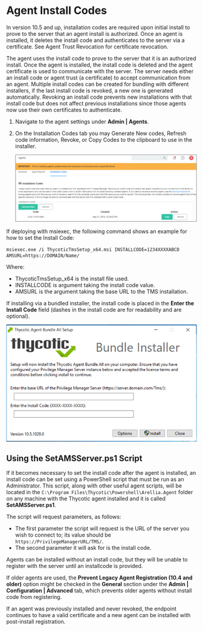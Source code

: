 [title]: # (Agent Install Codes)
[tags]: # (agent,endpoint)
[priority]: # (1601)
# Agent Install Codes

In version 10.5 and up, installation codes are required upon initial install to prove to the server that an agent install is authorized. Once an agent is installed, it deletes the install code and authenticates to the server via a certificate. See Agent Trust Revocation for certificate revocation.

The agent uses the install code to prove to the server that it is an authorized install. Once the agent is installed, the install code is deleted and the agent certificate is used to communicate with the server. The server needs either an install code or agent trust (a certificate) to accept communication from an agent. Multiple install codes can be created for bundling with different installers, if the last install code is revoked, a new one is generated automatically. Revoking an install code prevents new installations with that install code but does not affect previous installations since those agents now use their own certificates to authenticate.

1. Navigate to the agent settings under __Admin | Agents__.
1. On the Installation Codes tab you may Generate New codes, Refresh code information, Revoke, or Copy Codes to the clipboard to use in the installer.

   ![Installation Codes tab](images/codes.png)

If deploying with msiexec, the following command shows an example for how to set the Install Code:

```cmdline
msiexec.exe /i ThycoticTmsSetup_x64.msi INSTALLCODE=1234XXXXABCD AMSURL=https://DOMAIN/Name/
```

Where:

* ThycoticTmsSetup_x64 is the install file used.
* INSTALLCODE is argument taking the install code value.
* AMSURL is the argument taking the base URL to the TMS installation.

If installing via a bundled installer, the install code is placed in the __Enter the Install Code__ field (dashes in the install code are for readability and are optional).

![Installation dialog](images/bundle/setup.png)

## Using the SetAMSServer.ps1 Script

If it becomes necessary to set the install code after the agent is installed, an install code can be set using a PowerShell script that must be run as an Administrator. This script, along with other useful agent scripts, will be located in the `C:\Program Files\Thycotic\Powershell\Arellia.Agent` folder on any machine with the Thycotic agent installed and it is called __SetAMSServer.ps1__.

The script will request parameters, as follows:

* The first parameter the script will request is the URL of the server you wish to connect to; its value should be `https://PrivilegeManagerURL/TMS/`.
* The second parameter it will ask for is the install code.

Agents can be installed without an install code, but they will be unable to register with the server until an installcode is provided.

If older agents are used, the __Prevent Legacy Agent Registration (10.4 and older)__ option might be checked in the __General__ section under the __Admin | Configuration | Advanced__ tab, which prevents older agents without install code from registering.

If an agent was previously installed and never revoked, the endpoint continues to have a valid certificate and a new agent can be installed with post-install registration.
